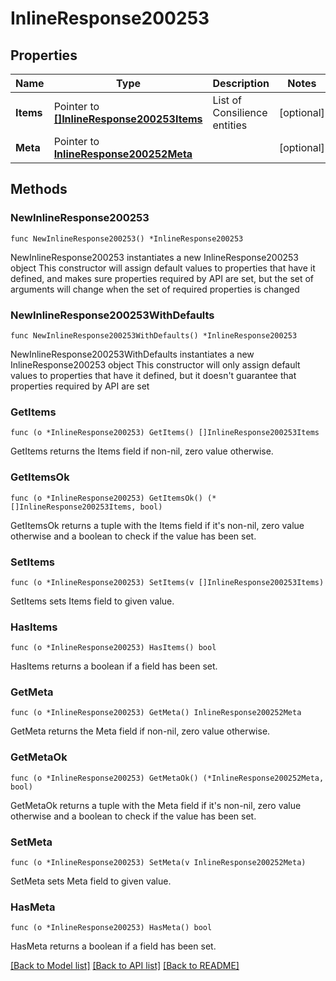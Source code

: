 # InlineResponse200253

## Properties

Name | Type | Description | Notes
------------ | ------------- | ------------- | -------------
**Items** | Pointer to [**[]InlineResponse200253Items**](InlineResponse200253Items.md) | List of Consilience entities | [optional] 
**Meta** | Pointer to [**InlineResponse200252Meta**](InlineResponse200252Meta.md) |  | [optional] 

## Methods

### NewInlineResponse200253

`func NewInlineResponse200253() *InlineResponse200253`

NewInlineResponse200253 instantiates a new InlineResponse200253 object
This constructor will assign default values to properties that have it defined,
and makes sure properties required by API are set, but the set of arguments
will change when the set of required properties is changed

### NewInlineResponse200253WithDefaults

`func NewInlineResponse200253WithDefaults() *InlineResponse200253`

NewInlineResponse200253WithDefaults instantiates a new InlineResponse200253 object
This constructor will only assign default values to properties that have it defined,
but it doesn't guarantee that properties required by API are set

### GetItems

`func (o *InlineResponse200253) GetItems() []InlineResponse200253Items`

GetItems returns the Items field if non-nil, zero value otherwise.

### GetItemsOk

`func (o *InlineResponse200253) GetItemsOk() (*[]InlineResponse200253Items, bool)`

GetItemsOk returns a tuple with the Items field if it's non-nil, zero value otherwise
and a boolean to check if the value has been set.

### SetItems

`func (o *InlineResponse200253) SetItems(v []InlineResponse200253Items)`

SetItems sets Items field to given value.

### HasItems

`func (o *InlineResponse200253) HasItems() bool`

HasItems returns a boolean if a field has been set.

### GetMeta

`func (o *InlineResponse200253) GetMeta() InlineResponse200252Meta`

GetMeta returns the Meta field if non-nil, zero value otherwise.

### GetMetaOk

`func (o *InlineResponse200253) GetMetaOk() (*InlineResponse200252Meta, bool)`

GetMetaOk returns a tuple with the Meta field if it's non-nil, zero value otherwise
and a boolean to check if the value has been set.

### SetMeta

`func (o *InlineResponse200253) SetMeta(v InlineResponse200252Meta)`

SetMeta sets Meta field to given value.

### HasMeta

`func (o *InlineResponse200253) HasMeta() bool`

HasMeta returns a boolean if a field has been set.


[[Back to Model list]](../README.md#documentation-for-models) [[Back to API list]](../README.md#documentation-for-api-endpoints) [[Back to README]](../README.md)


